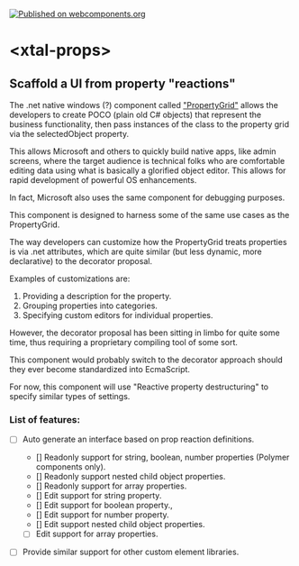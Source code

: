 [![Published on webcomponents.org](https://img.shields.io/badge/webcomponents.org-published-blue.svg)](https://www.webcomponents.org/element/bahrus/xtal-props)
# \<xtal-props\>

## Scaffold a UI from property "reactions"

The .net native windows (?) component called ["PropertyGrid"](https://www.c-sharpcorner.com/uploadfile/witnes/using-propertygrid-in-net/) allows the developers to create POCO (plain old C# objects) that represent the business functionality, then pass instances of the class to the property grid via the selectedObject property.

This allows Microsoft and others to quickly build native apps, like admin screens, where the target audience is technical folks who are comfortable editing data using what is basically a glorified object editor.  This allows for rapid development of powerful OS enhancements.

In fact, Microsoft also uses the same component for debugging purposes.

This component is designed to harness some of the same use cases as the PropertyGrid.

The way developers can customize how the PropertyGrid treats properties is via .net attributes, which are quite similar (but less dynamic, more declarative) to the decorator proposal.

Examples of customizations are:

1. Providing a description for the property.
2.  Grouping properties into categories.
3.  Specifying custom editors for individual properties.

However, the decorator proposal has been sitting in limbo for quite some time, thus requiring a proprietary compiling tool of some sort.

This component would probably switch to the decorator approach should they ever become standardized into EcmaScript.

For now, this component will use "Reactive property destructuring" to specify similar types of settings.

### List of features:

- [ ] Auto generate an interface based on prop reaction definitions.
  - [] Readonly support for string, boolean, number properties (Polymer components only).
  - [] Readonly support nested child object properties.
  - [] Readonly support for array properties.
  - [] Edit support for string property.
  - [] Edit support for  boolean property., 
  - [] Edit support for number property.
  - [] Edit support nested child object properties.
  - [ ] Edit support for array properties.
- [ ] Provide similar support for other custom element libraries.


